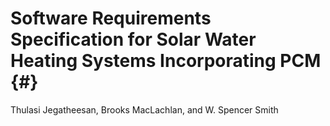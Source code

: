 # Software Requirements Specification for Solar Water Heating Systems Incorporating PCM {#}

Thulasi Jegatheesan, Brooks MacLachlan, and W. Spencer Smith
